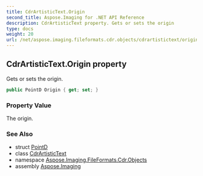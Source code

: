 ```yaml
---
title: CdrArtisticText.Origin
second_title: Aspose.Imaging for .NET API Reference
description: CdrArtisticText property. Gets or sets the origin
type: docs
weight: 20
url: /net/aspose.imaging.fileformats.cdr.objects/cdrartistictext/origin/
---
```

## CdrArtisticText.Origin property

Gets or sets the origin.

```csharp
public PointD Origin { get; set; }
```

### Property Value

The origin.

### See Also

* struct [PointD](../../../aspose.imaging.fileformats.cdr.types/pointd/)
* class [CdrArtisticText](../)
* namespace [Aspose.Imaging.FileFormats.Cdr.Objects](../../cdrartistictext/)
* assembly [Aspose.Imaging](../../../)


